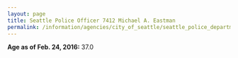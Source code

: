 ```yaml
---
layout: page
title: Seattle Police Officer 7412 Michael A. Eastman
permalink: /information/agencies/city_of_seattle/seattle_police_department/copbook/7412/
---
```


**Age as of Feb. 24, 2016:** 37.0
